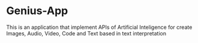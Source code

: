 # Genius-App
This is an application that implement APIs of Artificial Inteligence for create Images, Audio, Video, Code and Text based in text interpretation
